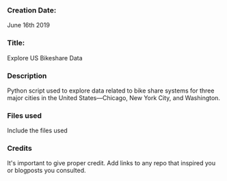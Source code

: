 ### Creation Date:

June 16th 2019

### Title:

Explore US Bikeshare Data

### Description
Python script used to explore data related to bike share systems for three major cities in the United States—Chicago, New York City, and Washington.

### Files used
Include the files used

### Credits
It's important to give proper credit. Add links to any repo that inspired you or blogposts you consulted.
